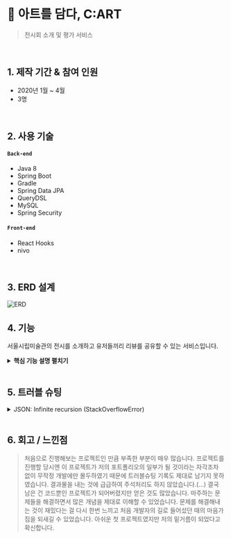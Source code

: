 # 📍 아트를 담다, C:ART
> 전시회 소개 및 평가 서비스
> 

</br>

## 1. 제작 기간 & 참여 인원
- 2020년 1월 ~ 4월
- 3명

</br>

## 2. 사용 기술
#### `Back-end`
  - Java 8
  - Spring Boot
  - Gradle
  - Spring Data JPA
  - QueryDSL
  - MySQL
  - Spring Security
#### `Front-end`
  - React Hooks
  - nivo

</br>

## 3. ERD 설계
![ERD](https://user-images.githubusercontent.com/94033656/141424672-5d2417a7-d574-43fc-bb11-5b04904c3c24.jpg)


## 4. 기능
서울시립미술관의 전시를 소개하고 유저들끼리 리뷰를 공유할 수 있는 서비스입니다.

<details>
<summary><b>핵심 기능 설명 펼치기</b></summary>
<div markdown="1">

### 4.1. 리뷰 기능
- **Axios 비동기 요청** :pushpin: [코드 확인](https://github.com/Rain-in-May/cart-project/blob/main/fe/src/container/review/ReviewForm.js)
  - 리뷰를 등록하는 POST 요청을 비동기로 보냅니다.
- **요청 처리** 
:pushpin: [Controller 코드 확인](https://github.com/Rain-in-May/cart-project/blob/main/be/src/main/java/org/KwonEunbi/api/review/controller/ReviewController.java)
:pushpin: [Service 코드 확인](https://github.com/Rain-in-May/cart-project/blob/main/be/src/main/java/org/KwonEunbi/api/review/service/ReviewServiceImpl.java)
  - Controller에서는 넘어온 요청을 받고, Service에서 로직을 처리합니다.
  
### 4.2. 검색 기능
  
### 4.3. 마이 페이지

### 4.4. 관리자 페이지

</div>
</details>

</br>

## 5. 트러블 슈팅
<details>
<summary> JSON: Infinite recursion (StackOverflowError)</summary>
<div markdown="1">
  - @JsonIgnoreProperties 사용으로 해결        
</div>
</details>  

</br>

## 6. 회고 / 느낀점
>처음으로 진행해보는 프로젝트인 만큼 부족한 부분이 매우 많습니다. 프로젝트를 진행할 당시엔 이 프로젝트가 저의 포트폴리오의 일부가 될 것이라는 자각조차 없이 무작정 개발에만 몰두하였기 때문에 트러블슈팅 기록도 제대로 남기지 못하였습니다. 결과물을 내는 것에 급급하여 주석처리도 하지 않았습니다.(...) 결국 남은 건 코드뿐인 프로젝트가 되어버렸지만 얻은 것도 많았습니다. 마주하는 문제들을 해결하면서 많은 개념을 제대로 이해할 수 있었습니다. 문제를 해결해내는 것이 재밌다는 걸 다시 한번 느끼고 처음 개발자의 길로 들어섰던 때의 마음가짐을 되새길 수 있었습니다. 아쉬운 첫 프로젝트였지만 저의 밑거름이 되었다고 확신합니다.
